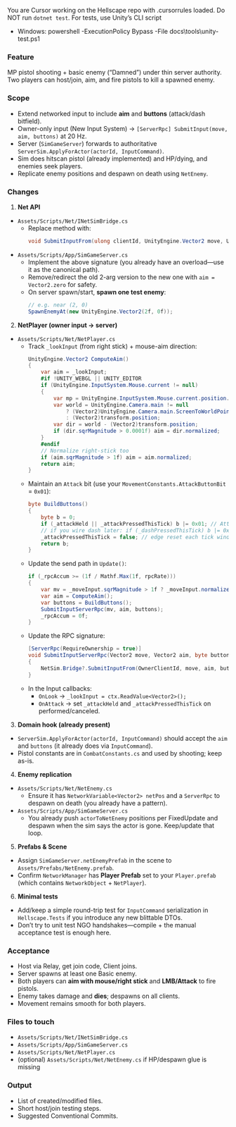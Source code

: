 You are Cursor working on the Hellscape repo with .cursorrules loaded.
Do NOT run `dotnet test`. For tests, use Unity’s CLI script 
- Windows: powershell -ExecutionPolicy Bypass -File docs\tools\unity-test.ps1

### Feature
MP pistol shooting + basic enemy (“Damned”) under thin server authority. Two players can host/join, aim, and fire pistols to kill a spawned enemy.

### Scope
- Extend networked input to include **aim** and **buttons** (attack/dash bitfield).
- Owner-only input (New Input System) → `[ServerRpc] SubmitInput(move, aim, buttons)` at 20 Hz.
- Server (`SimGameServer`) forwards to authoritative `ServerSim.ApplyForActor(actorId, InputCommand)`.
- Sim does hitscan pistol (already implemented) and HP/dying, and enemies seek players.
- Replicate enemy positions and despawn on death using `NetEnemy`.

### Changes

1) **Net API**
- `Assets/Scripts/Net/INetSimBridge.cs`
  - Replace method with:
    ```csharp
    void SubmitInputFrom(ulong clientId, UnityEngine.Vector2 move, UnityEngine.Vector2 aim, byte buttons = 0);
    ```
- `Assets/Scripts/App/SimGameServer.cs`
  - Implement the above signature (you already have an overload—use it as the canonical path).
  - Remove/redirect the old 2-arg version to the new one with `aim = Vector2.zero` for safety.
  - On server spawn/start, **spawn one test enemy**:
    ```csharp
    // e.g. near (2, 0)
    SpawnEnemyAt(new UnityEngine.Vector2(2f, 0f));
    ```

2) **NetPlayer (owner input → server)**
- `Assets/Scripts/Net/NetPlayer.cs`
  - Track `_lookInput` (from right stick) + mouse-aim direction:
    ```csharp
    UnityEngine.Vector2 ComputeAim()
    {
        var aim = _lookInput;
        #if !UNITY_WEBGL || UNITY_EDITOR
        if (UnityEngine.InputSystem.Mouse.current != null)
        {
            var mp = UnityEngine.InputSystem.Mouse.current.position.ReadValue();
            var world = UnityEngine.Camera.main != null
                ? (Vector2)UnityEngine.Camera.main.ScreenToWorldPoint(new UnityEngine.Vector3(mp.x, mp.y, 0f))
                : (Vector2)transform.position;
            var dir = world - (Vector2)transform.position;
            if (dir.sqrMagnitude > 0.0001f) aim = dir.normalized;
        }
        #endif
        // Normalize right-stick too
        if (aim.sqrMagnitude > 1f) aim = aim.normalized;
        return aim;
    }
    ```
  - Maintain an `Attack` bit (use your `MovementConstants.AttackButtonBit` = `0x01`):
    ```csharp
    byte BuildButtons()
    {
        byte b = 0;
        if (_attackHeld || _attackPressedThisTick) b |= 0x01; // Attack
        // if you wire dash later: if (_dashPressedThisTick) b |= 0x04;
        _attackPressedThisTick = false; // edge reset each tick window
        return b;
    }
    ```
  - Update the send path in `Update()`:
    ```csharp
    if (_rpcAccum >= (1f / Mathf.Max(1f, rpcRate)))
    {
        var mv = _moveInput.sqrMagnitude > 1f ? _moveInput.normalized : _moveInput;
        var aim = ComputeAim();
        var buttons = BuildButtons();
        SubmitInputServerRpc(mv, aim, buttons);
        _rpcAccum = 0f;
    }
    ```
  - Update the RPC signature:
    ```csharp
    [ServerRpc(RequireOwnership = true)]
    void SubmitInputServerRpc(Vector2 move, Vector2 aim, byte buttons)
    {
        NetSim.Bridge?.SubmitInputFrom(OwnerClientId, move, aim, buttons);
    }
    ```
  - In the Input callbacks:
    - `OnLook` → `_lookInput = ctx.ReadValue<Vector2>();`
    - `OnAttack` → set `_attackHeld` and `_attackPressedThisTick` on performed/canceled.

3) **Domain hook (already present)**
- `ServerSim.ApplyForActor(actorId, InputCommand)` should accept the `aim` and `buttons` (it already does via `InputCommand`).
- Pistol constants are in `CombatConstants.cs` and used by shooting; keep as-is.

4) **Enemy replication**
- `Assets/Scripts/Net/NetEnemy.cs`
  - Ensure it has `NetworkVariable<Vector2> netPos` and a `ServerRpc` to despawn on death (you already have a pattern).
- `Assets/Scripts/App/SimGameServer.cs`
  - You already push `actorToNetEnemy` positions per FixedUpdate and despawn when the sim says the actor is gone. Keep/update that loop.

5) **Prefabs & Scene**
- Assign `SimGameServer.netEnemyPrefab` in the scene to `Assets/Prefabs/NetEnemy.prefab`.
- Confirm `NetworkManager` has **Player Prefab** set to your `Player.prefab` (which contains `NetworkObject` + `NetPlayer`).

6) **Minimal tests**
- Add/keep a simple round-trip test for `InputCommand` serialization in `Hellscape.Tests` if you introduce any new blittable DTOs.
- Don’t try to unit test NGO handshakes—compile + the manual acceptance test is enough here.

### Acceptance
- Host via Relay, get join code, Client joins.
- Server spawns at least one Basic enemy.
- Both players can **aim with mouse/right stick** and **LMB/Attack** to fire pistols.
- Enemy takes damage and **dies**; despawns on all clients.
- Movement remains smooth for both players.

### Files to touch
- `Assets/Scripts/Net/INetSimBridge.cs`
- `Assets/Scripts/App/SimGameServer.cs`
- `Assets/Scripts/Net/NetPlayer.cs`
- (optional) `Assets/Scripts/Net/NetEnemy.cs` if HP/despawn glue is missing

### Output
- List of created/modified files.
- Short host/join testing steps.
- Suggested Conventional Commits.
